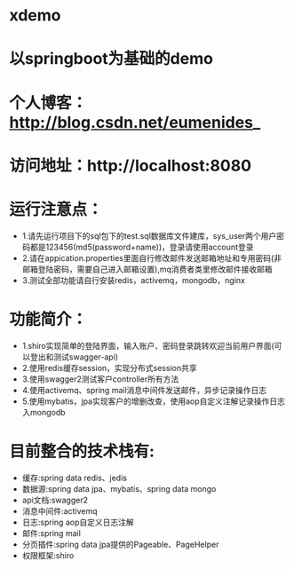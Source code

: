 # xdemo
# 以springboot为基础的demo
# 个人博客：http://blog.csdn.net/eumenides_
# 访问地址：http://localhost:8080
# 运行注意点：
* 1.请先运行项目下的sql包下的test.sql数据库文件建库，sys_user两个用户密码都是123456(md5(password+name))，登录请使用account登录
* 2.请在appication.properties里面自行修改邮件发送邮箱地址和专用密码(非邮箱登陆密码，需要自己进入邮箱设置),mq消费者类里修改邮件接收邮箱
* 3.测试全部功能请自行安装redis，activemq，mongodb，nginx
# 功能简介：
* 1.shiro实现简单的登陆界面，输入账户、密码登录跳转欢迎当前用户界面(可以登出和测试swagger-api)
* 2.使用redis缓存session，实现分布式session共享
* 3.使用swagger2测试客户controller所有方法
* 4.使用activemq、spring mail消息中间件发送邮件，异步记录操作日志
* 5.使用mybatis，jpa实现客户的增删改查，使用aop自定义注解记录操作日志入mongodb

# 目前整合的技术栈有:
* 缓存:spring data redis、jedis
* 数据源:spring data jpa、mybatis、spring data mongo
* api文档:swagger2
* 消息中间件:activemq
* 日志:spring aop自定义日志注解
* 邮件:spring mail
* 分页插件:spring data jpa提供的Pageable、PageHelper
* 权限框架:shiro
